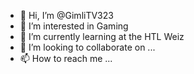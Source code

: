 - 👋 Hi, I’m @GimliTV323
- 👀 I’m interested in Gaming
- 🌱 I’m currently learning at the HTL Weiz
- 💞️ I’m looking to collaborate on ...
- 📫 How to reach me ...

<!---
GimliTV323/GimliTV323 is a ✨ special ✨ repository because its `README.md` (this file) appears on your GitHub profile.
You can click the Preview link to take a look at your changes.
--->
